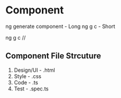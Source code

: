 # Component
ng generate component <componentName> - Long
ng g c <componentName> - Short

ng g c <folderName1>/<folderName2>/<componentName>

## Component File Strcuture
1. Design/UI - .html
2. Style - .css
3. Code - .ts
4. Test - .spec.ts